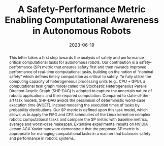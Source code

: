 ---
title: "A Safety-Performance Metric Enabling Computational Awareness in Autonomous Robots"
date: 2023-06-19
publishDate: 2023-06-19
authors: ["Ashrarul H Sifat", "Xuanliang Deng", "Burhanuddin Bharmal", "**Sen Wang**", "Shaoyu Huang", "Jiabin Huang", "Changhee Jung", "Haibo Zeng", "Ryan Williams"]
publication_types: ["2"]
abstract: "This letter takes a first step towards the analysis of safety and performance critical computational tasks for autonomous robots. Our contribution is a safety-performance (SP) metric that ensures safety first and then rewards improved performance of real-time computational tasks, building on the notion of “nominal safety” which defines timely computation as critical to safety. To fully utilize the computing capacity of heterogeneous processing units (e.g., CPU + GPU), a computational task graph model called the Stochastic Heterogeneous Parallel Directed Acyclic Graph (SHP-DAG) is adopted to capture the uncertain nature of robotic applications and their required computation. Compared to state-of-the-art task models, SHP-DAG avoids the pessimism of deterministic worst-case execution time (WCET), instead modeling the execution times of tasks by probability distributions. Our SP metric is defined upon this task model, which allows us to apply the FIFO and CFS schedulers of the Linux kernel on complex robotic computational tasks and compare the SP metric with baseline metrics, average and worst-case makespan. Extensive experimental results on NVIDIA Jetson AGX Xavier hardware demonstrate that the proposed SP metric is appropriate for managing computational tasks in a manner that balances safety and performance in robotic systems."
featured: true
publication: " 2023 IEEE Robotics and Automation Letters (**RA-L**)"
links:
  - icon_pack: fas
    icon: scroll
    name: Link
    url: 'https://ieeexplore.ieee.org/abstract/document/10197452'
---